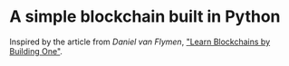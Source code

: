 # A simple blockchain built in Python

Inspired by the article from *Daniel van Flymen*, ["Learn Blockchains by Building One"](https://hackernoon.com/learn-blockchains-by-building-one-117428612f46).
